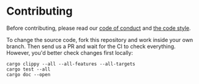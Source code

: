 # Contributing
Before contributing, please read our [code of conduct](https://github.com/teloxide/teloxide/blob/dev/CODE_OF_CONDUCT.md) and [the code style](https://github.com/teloxide/teloxide/blob/dev/CODE_STYLE.md).

To change the source code, fork this repository and work inside your own branch. Then send us a PR and wait for the CI to check everything. However, you'd better check changes first locally:

```
cargo clippy --all --all-features --all-targets
cargo test --all
cargo doc --open
```
